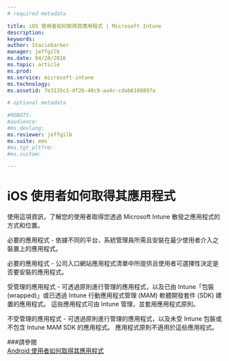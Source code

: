 ```yaml
---
# required metadata

title: iOS 使用者如何取得其應用程式 | Microsoft Intune
description:
keywords:
author: Staciebarker
manager: jeffgilb
ms.date: 04/28/2016
ms.topic: article
ms.prod:
ms.service: microsoft-intune
ms.technology:
ms.assetid: 7e3135c1-df26-48c9-aa4c-cdab6168897a

# optional metadata

#ROBOTS:
#audience:
#ms.devlang:
ms.reviewer: jeffgilb
ms.suite: ems
#ms.tgt_pltfrm:
#ms.custom:

---
```



# iOS 使用者如何取得其應用程式

使用這項資訊，了解您的使用者取得您透過 Microsoft Intune 散發之應用程式的方式和位置。 

必要的應用程式 - 依據不同的平台，系統管理員所需且安裝在最少使用者介入之裝置上的應用程式。

必要的應用程式 - 公司入口網站應用程式清單中所提供且使用者可選擇性決定是否要安裝的應用程式。

受管理的應用程式 - 可透過原則進行管理的應用程式，以及已由 Intune「包裝 (wrapped)」或已透過 Intune 行動應用程式管理 (MAM) 軟體開發套件 (SDK) 建置的應用程式。 這些應用程式可由 Intune 管理，並套用應用程式原則。

不受管理的應用程式 - 可透過原則進行管理的應用程式，以及未受 Intune 包裝或不包含 Intune MAM SDK 的應用程式。 應用程式原則不適用於這些應用程式。

###請參閱</br>
[Android 使用者如何取得其應用程式](how-your-windows-users-get-their-apps.md)

<!--HONumber=May16_HO2-->


